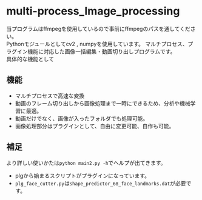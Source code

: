 # multi-process_Image_processing

当プログラムはffmpegを使用しているので事前にffmpegのパスを通してください。  
Pythonモジュールとしてcv2 , numpyを使用しています。
マルチプロセス、プラグイン機能に対応した画像一括編集・動画切り出しプログラムです。  
具体的な機能として  

## 機能
* マルチプロセスで高速な変換
* 動画のフレーム切り出しから画像処理まで一時にできるため、分析や機械学習に最適。  
* 動画だけでなく、画像が入ったフォルダでも処理可能。  
* 画像処理部分はプラグインとして、自由に変更可能、自作も可能。

## 補足
より詳しい使いかたは`python main2.py -h`でヘルプが出てきます。  
* plgから始まるスクリプトがプラグインになっています。  
* `plg_face_cutter.py`は`shape_predictor_68_face_landmarks.dat`が必要です。  
